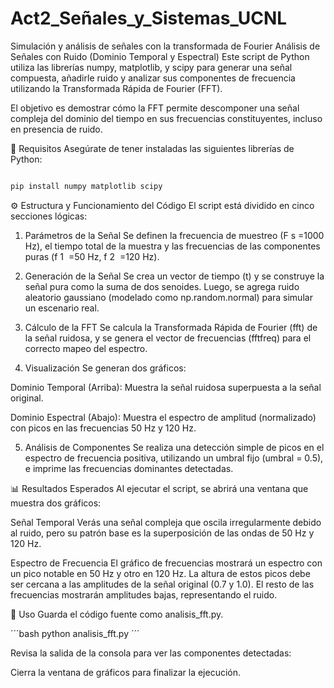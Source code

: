 # Act2_Señales_y_Sistemas_UCNL
Simulación y análisis de señales con la transformada de Fourier
Análisis de Señales con Ruido (Dominio Temporal y Espectral)
Este script de Python utiliza las librerías numpy, matplotlib, y scipy para generar una señal compuesta, añadirle ruido y analizar sus componentes de frecuencia utilizando la Transformada Rápida de Fourier (FFT).

El objetivo es demostrar cómo la FFT permite descomponer una señal compleja del dominio del tiempo en sus frecuencias constituyentes, incluso en presencia de ruido.

🚀 Requisitos
Asegúrate de tener instaladas las siguientes librerías de Python:

```bash

pip install numpy matplotlib scipy

```


⚙️ Estructura y Funcionamiento del Código
El script está dividido en cinco secciones lógicas:

1. Parámetros de la Señal
Se definen la frecuencia de muestreo (F 
s
​
 =1000 Hz), el tiempo total de la muestra y las frecuencias de las componentes puras (f 
1
​
 =50 Hz, f 
2
​
 =120 Hz).

2. Generación de la Señal
Se crea un vector de tiempo (t) y se construye la señal pura como la suma de dos senoides. Luego, se agrega ruido aleatorio gaussiano (modelado como np.random.normal) para simular un escenario real.

3. Cálculo de la FFT
Se calcula la Transformada Rápida de Fourier (fft) de la señal ruidosa, y se genera el vector de frecuencias (fftfreq) para el correcto mapeo del espectro.

4. Visualización
Se generan dos gráficos:

Dominio Temporal (Arriba): Muestra la señal ruidosa superpuesta a la señal original.

Dominio Espectral (Abajo): Muestra el espectro de amplitud (normalizado) con picos en las frecuencias 50 Hz y 120 Hz.

5. Análisis de Componentes
Se realiza una detección simple de picos en el espectro de frecuencia positiva, utilizando un umbral fijo (umbral = 0.5), e imprime las frecuencias dominantes detectadas.

📊 Resultados Esperados
Al ejecutar el script, se abrirá una ventana que muestra dos gráficos:

Señal Temporal
Verás una señal compleja que oscila irregularmente debido al ruido, pero su patrón base es la superposición de las ondas de 50 Hz y 120 Hz.

Espectro de Frecuencia
El gráfico de frecuencias mostrará un espectro con un pico notable en 50 Hz y otro en 120 Hz. La altura de estos picos debe ser cercana a las amplitudes de la señal original (0.7 y 1.0). El resto de las frecuencias mostrarán amplitudes bajas, representando el ruido.

📝 Uso
Guarda el código fuente como analisis_fft.py.

´´´bash
python analisis_fft.py
´´´

Revisa la salida de la consola para ver las componentes detectadas:

Cierra la ventana de gráficos para finalizar la ejecución.